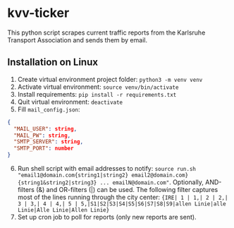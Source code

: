 # kvv-ticker

This python script scrapes current traffic reports from the Karlsruhe Transport Association and sends them by email.

## Installation on Linux
1. Create virtual environment project folder: `python3 -m venv venv`
2. Activate virtual environment: `source venv/bin/activate`
3. Install requirements: `pip install -r requirements.txt`
4. Quit virtual environment: `deactivate`
5. Fill `mail_config.json`: 
```json
{
  "MAIL_USER": string,
  "MAIL_PW": string,
  "SMTP_SERVER": string,
  "SMTP_PORT": number
}
```
6. Run shell script with email addresses to notify: `source run.sh "email1@domain.com{string1|string2} email2@domain.com}{string1&string2|string3} ... emailN@domain.com"`. Optionally, AND-filters (&) and OR-filters (|) can be used.
The following filter captures most of the lines running through the city center: `{IRE| 1 | 1,| 2 | 2,| 3 | 3,| 4 | 4,| 5 | 5,|S1|S2|S3|S4|S5|S6|S7|S8|S9|allen Linie|alle Linie|Alle Linie|Allen Linie}`
7. Set up cron job to poll for reports (only new reports are sent).
